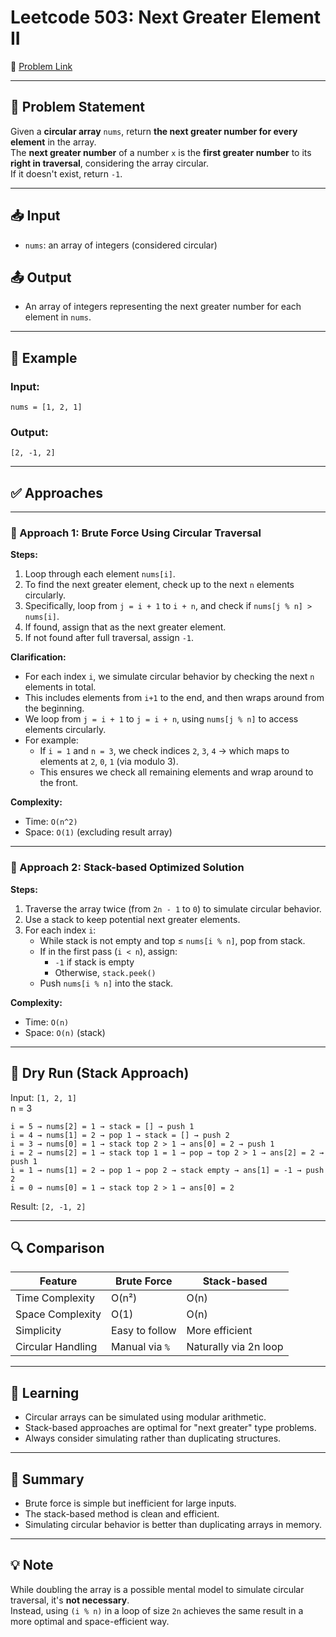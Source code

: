 
# Leetcode 503: Next Greater Element II

🔗 [Problem Link](https://leetcode.com/problems/next-greater-element-ii/)

---

## 📝 Problem Statement

Given a **circular array** `nums`, return **the next greater number for every element** in the array.  
The **next greater number** of a number `x` is the **first greater number** to its **right in traversal**, considering the array circular.  
If it doesn't exist, return `-1`.

---

## 📥 Input

- `nums`: an array of integers (considered circular)

## 📤 Output

- An array of integers representing the next greater number for each element in `nums`.

---

## 📌 Example

### Input:
```
nums = [1, 2, 1]
```

### Output:
```
[2, -1, 2]
```

---

## ✅ Approaches

---

### 🔹 Approach 1: Brute Force Using Circular Traversal

**Steps:**

1. Loop through each element `nums[i]`.
2. To find the next greater element, check up to the next `n` elements circularly.
3. Specifically, loop from `j = i + 1` to `i + n`, and check if `nums[j % n] > nums[i]`.
4. If found, assign that as the next greater element.
5. If not found after full traversal, assign `-1`.

**Clarification:**

- For each index `i`, we simulate circular behavior by checking the next `n` elements in total.
- This includes elements from `i+1` to the end, and then wraps around from the beginning.
- We loop from `j = i + 1` to `j = i + n`, using `nums[j % n]` to access elements circularly.
- For example:
  - If `i = 1` and `n = 3`, we check indices `2`, `3`, `4` → which maps to elements at `2`, `0`, `1` (via modulo 3).
  - This ensures we check all remaining elements and wrap around to the front.

**Complexity:**

- Time: `O(n^2)`
- Space: `O(1)` (excluding result array)

---

### 🔹 Approach 2: Stack-based Optimized Solution

**Steps:**
1. Traverse the array twice (from `2n - 1` to `0`) to simulate circular behavior.
2. Use a stack to keep potential next greater elements.
3. For each index `i`:
   - While stack is not empty and top ≤ `nums[i % n]`, pop from stack.
   - If in the first pass (`i < n`), assign:
     - `-1` if stack is empty
     - Otherwise, `stack.peek()`
   - Push `nums[i % n]` into the stack.

**Complexity:**
- Time: `O(n)`
- Space: `O(n)` (stack)

---

## 🔁 Dry Run (Stack Approach)

Input: `[1, 2, 1]`  
n = 3

```
i = 5 → nums[2] = 1 → stack = [] → push 1  
i = 4 → nums[1] = 2 → pop 1 → stack = [] → push 2  
i = 3 → nums[0] = 1 → stack top 2 > 1 → ans[0] = 2 → push 1  
i = 2 → nums[2] = 1 → stack top 1 = 1 → pop → top 2 > 1 → ans[2] = 2 → push 1  
i = 1 → nums[1] = 2 → pop 1 → pop 2 → stack empty → ans[1] = -1 → push 2  
i = 0 → nums[0] = 1 → stack top 2 > 1 → ans[0] = 2
```

Result: `[2, -1, 2]`

---

## 🔍 Comparison

| Feature           | Brute Force     | Stack-based        |
|------------------|-----------------|--------------------|
| Time Complexity   | O(n²)           | O(n)               |
| Space Complexity  | O(1)            | O(n)               |
| Simplicity        | Easy to follow  | More efficient     |
| Circular Handling | Manual via `%`  | Naturally via 2n loop |

---

## 📘 Learning

- Circular arrays can be simulated using modular arithmetic.
- Stack-based approaches are optimal for "next greater" type problems.
- Always consider simulating rather than duplicating structures.

---

## 🧾 Summary

- Brute force is simple but inefficient for large inputs.
- The stack-based method is clean and efficient.
- Simulating circular behavior is better than duplicating arrays in memory.

---

## 💡 Note

While doubling the array is a possible mental model to simulate circular traversal, it's **not necessary**.  
Instead, using `(i % n)` in a loop of size `2n` achieves the same result in a more optimal and space-efficient way.
